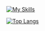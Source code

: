 [![My Skills](https://skillicons.dev/icons?i=html,css,js,bootstrap,java,spring,dart,flutter,graphql,docker,kubernetes,git,maven,jenkins,mysql,postgres,cypress,idea,windows,linux&perline=10)](https://skillicons.dev)

[![Top Langs](https://github-readme-stats.vercel.app/api/top-langs/?username=Yann39&layout=compact&theme=dark&hide=html)](https://github.com/anuraghazra/github-readme-stats)


<!--
**Yann39/Yann39** is a ✨ _special_ ✨ repository because its `README.md` (this file) appears on your GitHub profile.

Here are some ideas to get you started:

- 🔭 I’m currently working on ...
- 🌱 I’m currently learning ...
- 👯 I’m looking to collaborate on ...
- 🤔 I’m looking for help with ...
- 💬 Ask me about ...
- 📫 How to reach me: ...
- 😄 Pronouns: ...
- ⚡ Fun fact: ...
-->
